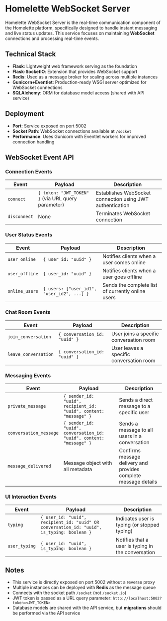 # Homelette WebSocket Server

Homelette WebSocket Server is the real-time communication component of the Homelette platform, specifically designed to handle instant messaging and live status updates. 
This service focuses on maintaining **WebSocket** connections and processing real-time events.

## Technical Stack

- **Flask**: Lightweight web framework serving as the foundation
- **Flask-SocketIO**: Extension that provides WebSocket support
- **Redis**: Used as a message broker for scaling across multiple instances
- **Gunicorn+Eventlet**: Production-ready WSGI server optimized for WebSocket connections
- **SQLAlchemy**: ORM for database model access (shared with API service)

## Deployment

- **Port**: Service exposed on port 5002
- **Socket Path**: WebSocket connections available at `/socket`
- **Performance**: Uses Gunicorn with Eventlet workers for improved connection handling

## WebSocket Event API

### Connection Events

| Event | Payload | Description |
|-------|---------|-------------|
| `connect` | `{ token: "JWT_TOKEN" }` (via URL query parameter) | Establishes WebSocket connection using JWT authentication |
| `disconnect` | None | Terminates WebSocket connection |

### User Status Events

| Event | Payload | Description |
|-------|---------|-------------|
| `user_online` | `{ user_id: "uuid" }` | Notifies clients when a user comes online |
| `user_offline` | `{ user_id: "uuid" }` | Notifies clients when a user goes offline |
| `online_users` | `{ users: ["user_id1", "user_id2", ...] }` | Sends the complete list of currently online users |

### Chat Room Events

| Event | Payload | Description |
|-------|---------|-------------|
| `join_conversation` | `{ conversation_id: "uuid" }` | User joins a specific conversation room |
| `leave_conversation` | `{ conversation_id: "uuid" }` | User leaves a specific conversation room |

### Messaging Events

| Event | Payload | Description |
|-------|---------|-------------|
| `private_message` | `{ sender_id: "uuid", recipient_id: "uuid", content: "message" }` | Sends a direct message to a specific user |
| `conversation_message` | `{ sender_id: "uuid", conversation_id: "uuid", content: "message" }` | Sends a message to all users in a conversation |
| `message_delivered` | Message object with all metadata | Confirms message delivery and provides complete message details |

### UI Interaction Events

| Event | Payload | Description |
|-------|---------|-------------|
| `typing` | `{ user_id: "uuid", recipient_id: "uuid" OR conversation_id: "uuid", is_typing: boolean }` | Indicates user is typing (or stopped typing) |
| `user_typing` | `{ user_id: "uuid", is_typing: boolean }` | Notifies that a user is typing in the conversation |

## Notes

- This service is directly exposed on port 5002 without a reverse proxy
- Multiple instances can be deployed with **Redis** as the message queue
- Connects with the socket path `/socket` (not `/socket.io`)
- JWT token is passed as a URL query parameter: `http://localhost:5002?token=<JWT_TOKEN>`
- Database models are shared with the API service, but **migrations** should be performed via the API service